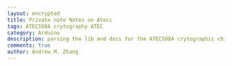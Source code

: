 ```yaml
---
layout: encrypted
title: Private note Notes on Atecc
tags: ATEC508A crytography ATEC
category: Arduino
description: parsing the lib and docs for the ATEC508A crytographic chip
comments: true
author: Andrew M. Zhang
---
```



